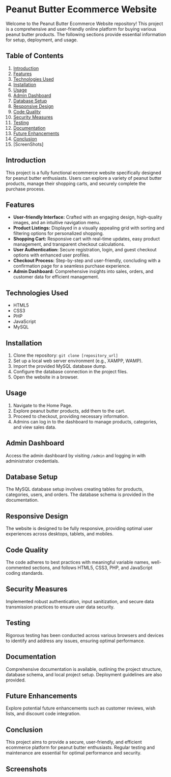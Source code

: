 # Peanut Butter Ecommerce Website

Welcome to the Peanut Butter Ecommerce Website repository! This project is a comprehensive and user-friendly online platform for buying various peanut butter products. The following sections provide essential information for setup, deployment, and usage.

## Table of Contents
1. [Introduction](#introduction)
2. [Features](#features)
3. [Technologies Used](#technologies-used)
4. [Installation](#installation)
5. [Usage](#usage)
6. [Admin Dashboard](#admin-dashboard)
7. [Database Setup](#database-setup)
8. [Responsive Design](#responsive-design)
9. [Code Quality](#code-quality)
10. [Security Measures](#security-measures)
11. [Testing](#testing)
12. [Documentation](#documentation)
13. [Future Enhancements](#future-enhancements)
14. [Conclusion](#conclusion)
15. [ScreenShots]

## Introduction

This project is a fully functional ecommerce website specifically designed for peanut butter enthusiasts. Users can explore a variety of peanut butter products, manage their shopping carts, and securely complete the purchase process.

## Features

- **User-friendly Interface:** Crafted with an engaging design, high-quality images, and an intuitive navigation menu.
- **Product Listings:** Displayed in a visually appealing grid with sorting and filtering options for personalized shopping.
- **Shopping Cart:** Responsive cart with real-time updates, easy product management, and transparent checkout calculations.
- **User Authentication:** Secure registration, login, and guest checkout options with enhanced user profiles.
- **Checkout Process:** Step-by-step and user-friendly, concluding with a confirmation page for a seamless purchase experience.
- **Admin Dashboard:** Comprehensive insights into sales, orders, and customer data for efficient management.

## Technologies Used

- HTML5
- CSS3
- PHP
- JavaScript
- MySQL

## Installation

1. Clone the repository: `git clone [repository_url]`
2. Set up a local web server environment (e.g., XAMPP, WAMP).
3. Import the provided MySQL database dump.
4. Configure the database connection in the project files.
5. Open the website in a browser.

## Usage

1. Navigate to the Home Page.
2. Explore peanut butter products, add them to the cart.
3. Proceed to checkout, providing necessary information.
4. Admins can log in to the dashboard to manage products, categories, and view sales data.

## Admin Dashboard

Access the admin dashboard by visiting `/admin` and logging in with administrator credentials.

## Database Setup

The MySQL database setup involves creating tables for products, categories, users, and orders. The database schema is provided in the documentation.

## Responsive Design

The website is designed to be fully responsive, providing optimal user experiences across desktops, tablets, and mobiles.

## Code Quality

The code adheres to best practices with meaningful variable names, well-commented sections, and follows HTML5, CSS3, PHP, and JavaScript coding standards.

## Security Measures

Implemented robust authentication, input sanitization, and secure data transmission practices to ensure user data security.

## Testing

Rigorous testing has been conducted across various browsers and devices to identify and address any issues, ensuring optimal performance.

## Documentation

Comprehensive documentation is available, outlining the project structure, database schema, and local project setup. Deployment guidelines are also provided.

## Future Enhancements

Explore potential future enhancements such as customer reviews, wish lists, and discount code integration.

## Conclusion

This project aims to provide a secure, user-friendly, and efficient ecommerce platform for peanut butter enthusiasts. Regular testing and maintenance are essential for optimal performance and security.

## Screenshots

